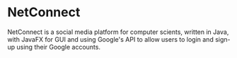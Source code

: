 # NetConnect
NetConnect is a social media platform for computer scients, written in Java, with JavaFX for GUI and using Google's API to allow users to login and sign-up using their Google accounts.
